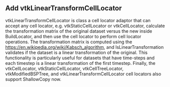 ## Add vtkLinearTransformCellLocator

vtkLinearTransformCellLocator is class a cell locator adaptor that can accept any cell locator, e.g.
vtkStaticCellLocator or vtkCellLocator, calculate the transformation matrix of the original dataset versus the new
inside BuildLocator, and then use the cell locator to perform cell locator operations. The transformation matrix is
computed using the https://en.wikipedia.org/wiki/Kabsch_algorithm, and IsLinearTransformation validates if the dataset
is a linear transformation of the original. This functionality is particularly useful for datasets that have time-steps
and each timestep is a linear transformation of the first timestep. Finally, the vtkCellLocator, vtkStaticCellLocator,
vtkCellTreeLocator, vtkModifiedBSPTree, and vtkLinearTransformCellLocator cell locators also support ShallowCopy now.
